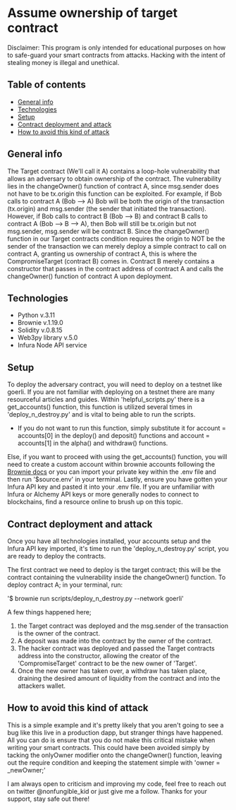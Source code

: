 # Assume ownership of target contract

Disclaimer: This program is only intended for educational purposes on how to safe-guard your smart contracts from attacks. Hacking with the intent of stealing money is illegal and unethical.

## Table of contents
* [General info](#general-info)
* [Technologies](#technologies)
* [Setup](#setup)
* [Contract deployment and attack](#contract-deployment-and-attack)
* [How to avoid this kind of attack](#how-to-avoid-this-kind-of-attack)


## General info
The Target contract (We'll call it A) contains a loop-hole vulnerability that allows an adversary to obtain ownership of the contract. The vulnerability lies in the changeOwner() function of contract A, since msg.sender does not have to be tx.origin this function can be exploited. For example, if Bob calls to contract A (Bob --> A) Bob will be both the origin of the transaction (tx.origin) and msg.sender (the sender that initiated the transaction). However, if Bob calls to contract B (Bob --> B) and contract B calls to contract A (Bob --> B --> A), then Bob will still be tx.origin but not msg.sender, msg.sender will be contract B.
Since the changeOwner() function in our Target contracts condition requires the origin to NOT be the sender of the transaction we can merely deploy a simple contract to call on contract A, granting us ownership of contract A, this is where the CompromiseTarget (contract B) comes in. Contract B merely contains a constructor that passes in the contract address of contract A and calls the changeOwner() function of contract A upon deployment.


## Technologies
* Python v.3.11
* Brownie v.1.19.0
* Solidity v.0.8.15
* Web3py library v.5.0
* Infura Node API service


## Setup
To deploy the adversary contract, you will need to deploy on a testnet like goerli. If you are not familiar with deploying on a testnet there are many resourceful articles and guides. 
Within 'helpful_scripts.py' there is a get_accounts() function, this function is utilized several times in 'deploy_n_destroy.py' and is vital to being able to run the scripts. 
* If you do not want to run this function, simply substitute it for account = accounts[0] in the deploy() and deposit() functions and account = accounts[1] in the alpha() and withdraw() functions. 

Else, if you want to proceed with using the get_accounts() function, you will need to create a custom account within brownie accounts following the [Brownie docs](https://eth-brownie.readthedocs.io/en/stable/account-management.html) or you can import your private key within the .env file and then run '$source.env' in your terminal. 
Lastly, ensure you have gotten your Infura API key and pasted it into your .env file. If you are unfamiliar with Infura or Alchemy API keys or more generally nodes to connect to blockchains, find a resource online to brush up on this topic.


## Contract deployment and attack
Once you have all technologies installed, your accounts setup and the Infura API key imported, it's time to run the 'deploy_n_destroy.py' script, you are ready to deploy the contracts.

The first contract we need to deploy is the target contract; this will be the contract containing the vulnerability inside the changeOwner() function. 
To deploy contract A; in your terminal, run:

'$ brownie run scripts/deploy_n_destroy.py --network goerli'

A few things happened here; 
1. the Target contract was deployed and the msg.sender of the transaction is the owner of the contract. 
2. A deposit was made into the contract by the owner of the contract. 
3. The hacker contract was deployed and passed the Target contracts address into the constructor, allowing the creator of the 'CompromiseTarget' contract to be the new owner of 'Target'.  
4. Once the new owner has taken over, a withdraw has taken place, draining the desired amount of liquidity from the contract and into the attackers wallet. 


## How to avoid this kind of attack
This is a simple example and it's pretty likely that you aren't going to see a bug like this live in a production dapp, but stranger things have happened. All you can do is ensure that you do not make this critical mistake when writing your smart contracts. This could have been avoided simply by tacking the onlyOwner modifier onto the changeOwner() function, leaving out the require condition and keeping the statement simple with 'owner = _newOwner;'


I am always open to criticism and improving my code, feel free to reach out on twitter @nonfungible_kid or just give me a follow. Thanks for your support, stay safe out there!
